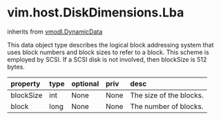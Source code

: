 vim.host.DiskDimensions.Lba
===========================
inherits from [vmodl.DynamicData](docs/vmodl.DynamicData.md)


This data object type describes the logical block addressing system    that uses block numbers and block sizes to refer to a block.  This    scheme is employed by SCSI.  If a SCSI disk is not involved,   then blockSize is 512 bytes.

| property | type | optional | priv | desc |
|:---------|:-----|:---------|:-----|:-----|
| blockSize | int | None | None | The size of the blocks. |
| block | long | None | None | The number of blocks. |


